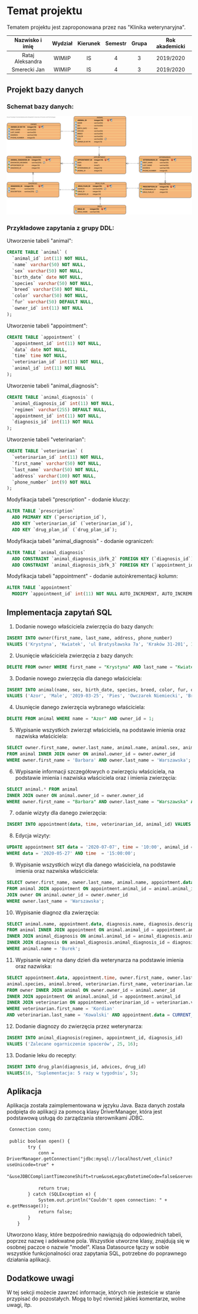 # Temat projektu
Tematem projektu jest zaproponowana przez nas "Klinika weterynaryjna".

| Nazwisko i imię | Wydział | Kierunek | Semestr | Grupa | Rok akademicki |
| :-------------: | :-----: | :------: | :-----: | :---: | :------------: |
| Rataj Aleksandra| WIMiIP  | IS       |   4     | 3     | 2019/2020      |
| Smerecki Jan    | WIMiIP  | IS       |   4     | 3     | 2019/2020      |

## Projekt bazy danych

### Schemat bazy danych:
![diagram-erd](Vet_Clinic.svg)

### Przykładowe zapytania z grupy DDL:

Utworzenie tabeli "animal":

```sql
CREATE TABLE `animal` (
  `animal_id` int(11) NOT NULL,
  `name` varchar(50) NOT NULL,
  `sex` varchar(50) NOT NULL,
  `birth_date` date NOT NULL,
  `species` varchar(50) NOT NULL,
  `breed` varchar(50) NOT NULL,
  `color` varchar(50) NOT NULL,
  `fur` varchar(50) DEFAULT NULL,
  `owner_id` int(11) NOT NULL
);
```

Utworzenie tabeli "appointment":

```sql
CREATE TABLE `appointment` (
  `appointment_id` int(11) NOT NULL,
  `data` date NOT NULL,
  `time` time NOT NULL,
  `veterinarian_id` int(11) NOT NULL,
  `animal_id` int(11) NOT NULL
);
```

Utworzenie tabeli "animal_diagnosis":

```sql
CREATE TABLE `animal_diagnosis` (
  `animal_diagnosis_id` int(11) NOT NULL,
  `regimen` varchar(255) DEFAULT NULL,
  `appointment_id` int(11) NOT NULL,
  `diagnosis_id` int(11) NOT NULL
);
```
Utworzenie tabeli "veterinarian":

```sql
CREATE TABLE `veterinarian` (
  `veterinarian_id` int(11) NOT NULL,
  `first_name` varchar(50) NOT NULL,
  `last_name` varchar(50) NOT NULL,
  `address` varchar(100) NOT NULL,
  `phone_number` int(9) NOT NULL
);
```
Modyfikacja tabeli "prescription" - dodanie kluczy:

```sql
ALTER TABLE `prescription`
  ADD PRIMARY KEY (`perscription_id`),
  ADD KEY `veterinarian_id` (`veterinarian_id`),
  ADD KEY `drug_plan_id` (`drug_plan_id`);
```

Modyfikacja tabeli "animal_diagnosis" - dodanie ograniczeń:

```sql
ALTER TABLE `animal_diagnosis`
  ADD CONSTRAINT `animal_diagnosis_ibfk_2` FOREIGN KEY (`diagnosis_id`) REFERENCES `diagnosis` (`diagnosis_id`),
  ADD CONSTRAINT `animal_diagnosis_ibfk_3` FOREIGN KEY (`appointment_id`) REFERENCES `appointment` (`appointment_id`);
```

Modyfikacja tabeli "appointment" - dodanie autoinkrementacji kolumn:

```sql
ALTER TABLE `appointment`
  MODIFY `appointment_id` int(11) NOT NULL AUTO_INCREMENT, AUTO_INCREMENT=25;
```


## Implementacja zapytań SQL

1) Dodanie nowego właściciela zwierzęcia do bazy danych:
```sql
INSERT INTO owner(first_name, last_name, address, phone_number) 
VALUES ('Krystyna', 'Kwiatek', 'ul Bratysławska 7a', 'Kraków 31-201', 124785693);
```

2) Usunięcie właściciela zwierzęcia z bazy danych:
```sql
DELETE FROM owner WHERE first_name = "Krystyna" AND last_name = "Kwiatek";
```

3) Dodanie nowego zwierzęcia dla danego właściciela:
```sql
INSERT INTO animal(name, sex, birth_date, species, breed, color, fur, owner_id) 
VALUES ('Azor', 'Male', '2019-03-25', 'Pies', 'Owczarek Niemiecki', 'Brązowo-Czarny', 'Mieszane', 1);
```

4) Usunięcie danego zwierzęcia wybranego właściciela:
```sql
DELETE FROM animal WHERE name = "Azor" AND owner_id = 1;
```

5) Wypisanie wszystkich zwierząt właściciela, na podstawie imienia oraz nazwiska właściciela:
```sql
SELECT owner.first_name, owner.last_name, animal.name, animal.sex, animal.birth_date, animal.species 
FROM animal INNER JOIN owner ON animal.owner_id = owner.owner_id 
WHERE owner.first_name = 'Barbara' AND owner.last_name = 'Warszawska';
```

6) Wypisanie informacji szczegółowych o zwierzęciu właściciela, na podstawie imienia i nazwiska właściciela oraz i imienia zwierzęcia:
```sql
SELECT animal.* FROM animal 
INNER JOIN owner ON animal.owner_id = owner.owner_id 
WHERE owner.first_name = "Barbara" AND owner.last_name = "Warszawska" AND animal.name = 'Brutus';
```

7) odanie wizyty dla danego zwierzęcia:
```sql
INSERT INTO appointment(data, time, veterinarian_id, animal_id) VALUES ('2020-05-27', '15:00:00', 1, 1);
```

8) Edycja wizyty:
```sql
UPDATE appointment SET data = '2020-07-07', time = '10:00', animal_id = 4, veterinarian_id = 6 
WHERE data = '2020-05-27' AND time  = '15:00:00';
```

9) Wypisanie wszystkich wizyt dla danego właściciela, na podstawie imienia oraz nazwiska właściciela:
```sql
SELECT owner.first_name, owner.last_name, animal.name, appointment.data, appointment.time 
FROM animal JOIN appointment ON appointment.animal_id = animal.animal_id 
JOIN owner ON animal.owner_id = owner.owner_id 
WHERE owner.last_name = 'Warszawska';
```

10) Wypisanie diagnoz dla zwierzęcia:
```sql
SELECT animal.name, appointment.data, diagnosis.name, diagnosis.description 
FROM animal INNER JOIN appointment ON animal.animal_id = appointment.animal_id 
INNER JOIN animal_diagnosis ON animal.animal_id = animal_diagnosis.animal_diagnosis_id 
INNER JOIN diagnosis ON animal_diagnosis.animal_diagnosis_id = diagnosis.diagnosis_id 
WHERE animal.name = 'Burek';
```

11) Wypisanie wizyt na dany dzień dla weterynarza na podstawie imienia oraz nazwiska:
```sql
SELECT appointment.data, appointment.time, owner.first_name, owner.last_name, animal.name, 
animal.species, animal.breed, veterinarian.first_name, veterinarian.last_name 
FROM owner INNER JOIN animal ON owner.owner_id = animal.owner_id 
INNER JOIN appointment ON animal.animal_id = appointment.animal_id 
INNER JOIN veterinarian ON appointment.veterinarian_id = veterinarian.veterinarian_id 
WHERE veterinarian.first_name = 'Kordian' 
AND veterinarian.last_name = 'Kowalski' AND appointment.data = CURRENT_DATE;
```

12) Dodanie diagnozy do zwierzęcia przez weterynarza:
```sql
INSERT INTO animal_diagnosis(regimen, appointment_id, diagnosis_id) 
VALUES ('Zalecane ogarniczenie spacerów', 25, 16);
```

13) Dodanie leku do recepty:
```sql
INSERT INTO drug_plan(diagnosis_id, advices, drug_id) 
VALUES(16, 'Suplementacja: 5 razy w tygodniu', 5);
```

## Aplikacja

Aplikacja została zaimplementowana w języku Java. Baza danych została podpięta do aplikacji za pomocą klasy DriverManager, która jest podstawową usługą do zarządzania sterownikami JDBC.

```
 Connection conn;

 public boolean open() {
        try {
            conn = DriverManager.getConnection("jdbc:mysql://localhost/vet_clinic?useUnicode=true" +
                    "&useJDBCCompliantTimezoneShift=true&useLegacyDatetimeCode=false&serverTimezone=UTC");

            return true;
        } catch (SQLException e) {
            System.out.println("Couldn't open connection: " + e.getMessage());
            return false;
        }
    }
```

Utworzono klasy, które bezpośrednio nawiązują do odpowiednich tabeli, poprzez nazwę i adekwatne pola. Wszystkie utworzne klasy, znajdują się w osobnej paczce o nazwie "model". Klasa Datasource łączy w sobie wszystkie funkcjonalności oraz zapytania SQL, potrzebne do poprawnego działania aplikacji. 


## Dodatkowe uwagi
W tej sekcji możecie zawrzeć informacje, których nie jesteście w stanie przypisać do pozostałych. Mogą to być również jakieś komentarze, wolne uwagi, itp.
